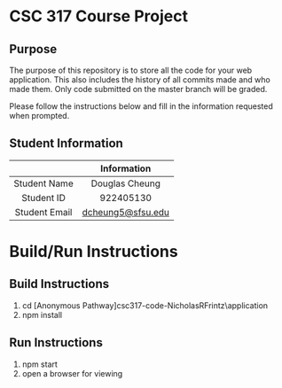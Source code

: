# CSC 317 Course Project

## Purpose

The purpose of this repository is to store all the code for your web application. This also includes the history of all commits made and who made them. Only code submitted on the master branch will be graded.

Please follow the instructions below and fill in the information requested when prompted.

## Student Information

|               |      Information     |
|:-------------:|    :-------------:   |
| Student Name  |    Douglas Cheung    |
| Student ID    |      922405130       |
| Student Email | dcheung5@sfsu.edu    |



# Build/Run Instructions

## Build Instructions
1. cd [Anonymous Pathway]csc317-code-NicholasRFrintz\application
2. npm install

## Run Instructions
1. npm start
2. open a browser for viewing 
